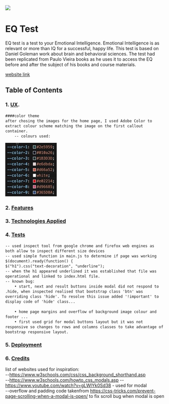 <img src="https://codeinstitute.s3.amazonaws.com/fullstack/ci_logo_small.png" style="margin: 0;">

# EQ Test

EQ test is a test to your Emotional Intelligence. Emotional Intelligence is as relevant or more than IQ for a successful, happy life.
This test is based on Daniel Goleman work about brain and behavioral sciences. The test had been replicated from Paulo Vieira books as he uses it to access the EQ before and after the subject of his books and course materials.

[website link](#https://veraleitaodev.github.io/EQ_test/)

## Table of Contents

### 1. [UX](#ux).

    ####color theme
    after chosing the images for the home page, I used Adobe Color to extract colour scheme matching the image on the first callout container.
        -- colours used:

<img src="assets/images/color-scheme.jpeg"> 
            
### 2. [Features](#features)
### 3. [Technologies Applied](#technologies-applied)
### 4. [Tests](#tests)  
    -- used inspect tool from google chrome and firefox web engines as both allow to inspect different size devices  
    -- used simple function in main.js to determine if page was working $(document).ready(function() {
    $("h1").css("text-decoration", "underline");  
    -- when the h1 appeared underlined it was established that file was operational and linked to index.html file.  
    -- known bug: 
        • start, next and result buttons inside modal did not respond to .hide, when inspected realised that bootstrap class 'btn' was overriding class 'hide'. To resolve this issue added '!important' to display code of 'hide' class...
         
        • home page margins and overflow of background image colour and footer ...
        • first used grid for modal buttons layout but it was not responsive so changes to rows and columns classes to take advantage of bootstrap responsive layout.  
        
### 5. [Deployment](#deployment)
### 6. [Credits](#credits)
list of websites used for inspiration:  
    --https://www.w3schools.com/css/css_background_shorthand.asp  
    --https://www.w3schools.com/howto_css_modals.asp
    --https://www.youtube.com/watch?v=gLWIYk0Sd38 - used for modal  
    --overflow and padding code takenfrom https://css-tricks.com/prevent-page-scrolling-when-a-modal-is-open/ to fix scroll bug when modal is open
